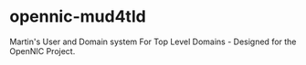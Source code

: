 opennic-mud4tld
===============

Martin's User and Domain system For Top Level Domains - Designed for the OpenNIC Project.